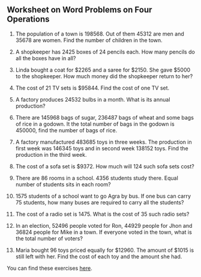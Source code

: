 <h2>Worksheet on Word Problems on Four Operations</h2>

1. The population of a town is 198568. Out of them 45312 are men and 35678 are women. Find the number of children in the town.

2. A shopkeeper has 2425 boxes of 24 pencils each. How many pencils do all the boxes have in all?

3. Linda bought a coat for $2265 and a saree for $2150. She gave $5000 to the shopkeeper. How much money did the shopkeeper return to her?

4. The cost of 21 TV sets is $95844. Find the cost of one TV set.

5. A factory produces 24532 bulbs in a month. What is its annual production?

6. There are 145968 bags of sugar, 236487 bags of wheat and some bags of rice in a godown. It the total number of bags in the godown is 450000, find the number of bags of rice.

7. A factory manufactured 483685 toys in three weeks. The production in first week was 146345 toys and in second week 138152 toys. Find the production in the third week.

8. The cost of a sofa set is $9372. How much will 124 such sofa sets cost?

9. There are 86 rooms in a school. 4356 students study there. Equal number of students sits in each room?

10. 1575 students of a school want to go Agra by bus. If one bus can carry 75 students, how many buses are required to carry all the students?

11. The cost of a radio set is 1475. What is the cost of 35 such radio sets?

12. In an election, 52496 people voted for Ron, 44929 people for Jhon and 36824 people for Mike in a town. If everyone voted in the town, what is the total number of voters?

13. Maria bought 96 toys priced equally for $12960. The amount of $1015 is still left with her. Find the cost of each toy and the amount she had.

You can find these exercises [here](https://www.math-only-math.com/worksheet-on-word-problems-on-four-operations.html).
